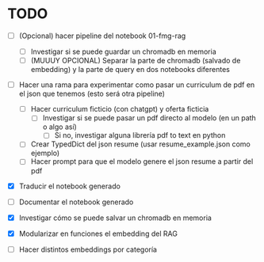 # TODO

* [ ] (Opcional) hacer pipeline del notebook 01-fmg-rag
  * [ ] Investigar si se puede guardar un chromadb en memoria
  * [ ] (MUUUY OPCIONAL) Separar la parte de chromadb (salvado de embedding) y la parte de query en dos notebooks diferentes

* [ ] Hacer una rama para experimentar como pasar un curriculum de pdf en el json que tenemos (esto será otra pipeline)
  * [ ] Hacer curriculum ficticio (con chatgpt) y oferta ficticia
    * [ ] Investigar si se puede pasar un pdf directo al modelo (en un path o algo así)
      * [ ] Si no, investigar alguna librería pdf to text en python
  * [ ] Crear TypedDict del json resume (usar resume_example.json como ejemplo)
  * [ ] Hacer prompt para que el modelo genere el json resume a partir del pdf

* [X] Traducir el notebook generado

* [ ] Documentar el notebook generado

* [X] Investigar cómo se puede salvar un chromadb en memoria

* [X] Modularizar en funciones el embedding del RAG

* [ ] Hacer distintos embeddings por categoría
